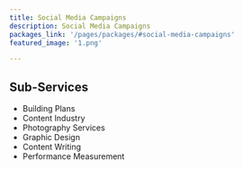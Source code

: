 ```yaml
---
title: Social Media Campaigns
description: Social Media Campaigns
packages_link: '/pages/packages/#social-media-campaigns'
featured_image: '1.png'

---
```


## Sub-Services

- Building Plans
- Content Industry
- Photography Services
- Graphic Design
- Content Writing
- Performance Measurement
